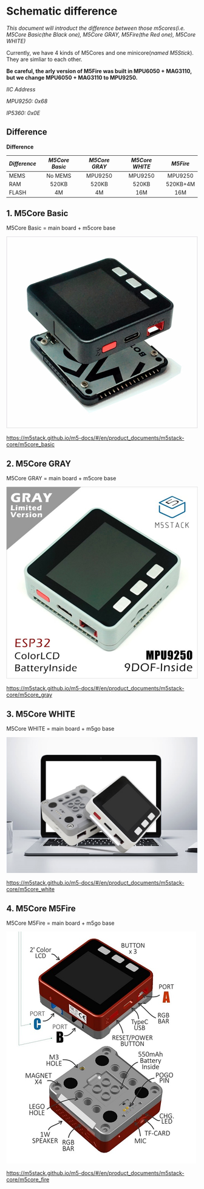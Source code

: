 # Schematic difference

*This document will introduct the difference between those m5cores(i.e. M5Core Basic(the Black one), M5Core GRAY, M5Fire(the Red one), M5Core WHITE)*

Currently, we have 4 kinds of M5Cores and one minicore(*named M5Stick*). They are simliar to each other.

**Be careful, the arly version of M5Fire was built in MPU6050 + MAG3110, but we change MPU6050 + MAG3110 to MPU9250.**

*IIC Address*

*MPU9250: 0x68*

*IP5360:  0x0E*

## Difference

**Difference**

| *Difference*          | *M5Core Basic* | *M5Core GRAY*   | *M5Core WHITE* | *M5Fire* |
| :-------------------- | :------------: | :-------------: | :------------: | :------: |
| MEMS                  | No MEMS        | MPU9250         | MPU9250        |MPU9250   |
| RAM                   | 520KB          | 520KB           | 520KB          |520KB+4M  |
| FLASH                 | 4M             | 4M              | 16M            |16M       |


## 1. M5Core Basic

M5Core Basic = main board + m5core base

![M5Core Basic](basic.jpg)

https://m5stack.github.io/m5-docs/#/en/product_documents/m5stack-core/m5core_basic

## 2. M5Core GRAY

M5Core GRAY = main board + m5core base

![M5Core GRAY](gray.jpg)

https://m5stack.github.io/m5-docs/#/en/product_documents/m5stack-core/m5core_gray

## 3. M5Core WHITE

M5Core WHITE = main board + m5go base

![M5Core WHITE](m5go.png)

https://m5stack.github.io/m5-docs/#/en/product_documents/m5stack-core/m5core_white

## 4. M5Core M5Fire

M5Core M5Fire = main board + m5go base

![M5Core M5Fire](fire.jpg)

https://m5stack.github.io/m5-docs/#/en/product_documents/m5stack-core/m5core_fire
